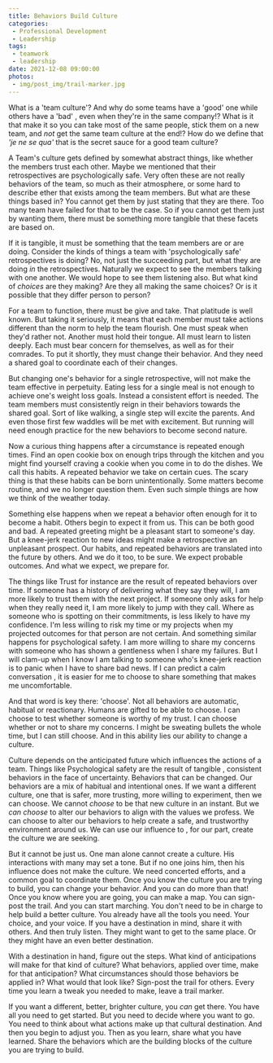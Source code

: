 ```yaml
---
title: Behaviors Build Culture
categories:
 - Professional Development
 - Leadership
tags:
 - teamwork
 - leadership
date: 2021-12-08 09:00:00
photos: 
 - img/post_img/trail-marker.jpg
---
```


What is a 'team culture'? And why do some teams have a 'good' one while others have a 'bad' , even when they're in the same company!? What is it that make it so you can take most of the same people, stick them on a new team, and _not_ get the same team culture at the end!? How do we define that _'je ne se qua'_ that is the secret sauce for a good team culture?

A Team's culture gets defined by somewhat abstract things, like whether the members trust each other. Maybe we mentioned that their retrospectives are psychologically safe. Very often these are not really behaviors of the team, so much as their atmosphere, or some hard to describe ether that exists among the team members. But what are these things based in?
You cannot get them by just stating that they are there. Too many team have failed for that to be the case. So if you cannot get them just by wanting them, there must be something more tangible that these facets are based on.

If it is tangible, it must be something that the team members are or are doing. Consider the kinds of things a team with 'psychologically safe' retrospectives is doing? No, not just the succeeding part, but what they are doing _in_ the retrospectives. Naturally we expect to see the members talking with one another.
We would hope to see them listening also. But what kind of _choices_ are they making? 
Are they all making the same choices? Or is it possible that they differ person to person?

For a team to function, there must be give and take. That platitude is well known. But taking it seriously, it means that each member must take actions different than the norm to help the team flourish. One must speak when they'd rather not. Another must hold their tongue. All must learn to listen deeply. Each must bear concern for themselves, as well as for their comrades. To put it shortly, they must change their behavior. And they need a shared goal to coordinate each of their changes.


But changing one's behavior for a single retrospective, will not make the team effective in perpetuity. Eating less for a single meal is not enough to achieve one's weight loss goals. Instead a consistent effort is needed. The team members must consistently reign in their behaviors towards the shared goal. Sort of like walking, a single step will excite the parents. And even those first few waddles will be met with excitement. But running will need enough practice for the new behaviors to become second nature.

Now a curious thing happens after a circumstance is repeated enough times. Find an open cookie box on enough trips through the kitchen and you might find yourself craving a cookie when you come in to do the dishes. We call this habits. A repeated behavior we take on certain cues. The scary thing is that these habits can be born unintentionally. Some matters become routine, and we no longer question them. Even such simple things are how we think of the weather today.

Something else happens when we repeat a behavior often enough for it to become a habit. Others begin to expect it from us. This can be both good and bad. A repeated greeting might be a pleasant start to someone's day. But a knee-jerk reaction to new ideas might make a retrospective an unpleasant prospect. Our habits, and repeated behaviors are translated into the future by others. And we do it too, to be sure. We expect probable outcomes. And what we expect, we prepare for.

The things like Trust for instance are the result of repeated behaviors over time. If someone has a history of delivering what they say they will, I am more likely to trust them with the next project. If someone only asks for help when they really need it, I am more likely to jump with they call. Where as someone who is spotting on their commitments, is less likely to have my confidence. I'm less willing to risk my time or my projects when my projected outcomes for that person are not certain. And something similar happens for psychological safety. I am more willing to share my concerns with someone who has shown a gentleness when I share my failures. But I will clam-up when I know I am talking to someone who's knee-jerk reaction is to panic when I have to share bad news. If I can predict a calm conversation , it is easier for me to choose to share something that makes me uncomfortable.

And that word is key there: 'choose'. Not all behaviors are automatic, habitual or reactionary. Humans are gifted to be able to choose. I can choose to test whether someone is worthy of my trust. I can choose whether or not to share my concerns. I might be sweating bullets the whole time, but I can still choose. And in this ability lies our ability to change a culture. 

Culture depends on the anticipated future which influences the actions of a team. Things like Psychological safety are the result of tangible , consistent behaviors in the face of uncertainty. Behaviors that can be changed. Our behaviors are a mix of habitual and intentional ones. If we want a different culture, one that is safer, more trusting, more willing to experiment, then we can choose. We cannot _choose_ to be that new culture in an instant. But we _can choose_ to alter our behaviors to align with the values we profess. We can choose to alter our behaviors to help create a safe, and trustworthy environment around us. We can use our influence to , for our part, create the culture we are seeking.

But it cannot be just us. One man alone cannot create a culture. His interactions with many may set a tone. But if no one joins him, then his influence does not make the culture. We need concerted efforts, and a common goal to coordinate them. Once you know the culture you are trying to build, you can change your behavior. And you can do more than that! Once you know where you are going, you can make a map. You can sign-post the trail. And you can start marching. You don't need to be in charge to help build a better culture. You already have all the tools you need. Your choice, and your voice. If you have a destination in mind, share it with others. And then truly listen. They might want to get to the same place. Or they might have an even better destination.

With a destination in hand, figure out the steps. 
What kind of anticipations will make for that kind of culture?
What behaviors, applied over time, make for that anticipation?
What circumstances should those behaviors be applied in?
What would that look like?
Sign-post the trail for others.
Every time you learn a tweak you needed to make, leave a trail marker.


If you want a different, better, brighter culture, you _can_ get there. You have all you need to get started. But you need to decide where you want to go. You need to think about what actions make up that cultural destination. And then you begin to adjust you. Then as you learn, share what you have learned.  Share the behaviors which are the building blocks of the culture you are trying to build.
